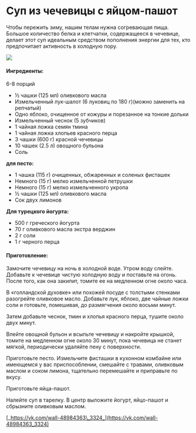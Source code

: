 # Суп из чечевицы с яйцом-пашот

Чтобы пережить зиму, нашим телам нужна согревающая пища. Большое количество белка и клетчатки, содержащееся в чечевице, делает этот суп идеальным средством пополнения энергии для тех, кто предпочитает активность в холодную пору.

![](https://s-media-cache-ak0.pinimg.com/564x/3a/a6/1e/3aa61ef4ed4c147f9afbc854e93f0566.jpg)

#### Ингредиенты:

6-8 порций

* ½ чашки \(125 мл\) оливкового масла
* Измельченный лук-шалот \(6 луковиц по 180 г\)\(можно заменить на репчатый\)
* Одно яблоко, очищенное от кожуры и порезанное на тонкие дольки
* Измельченный чеснок \(5 зубчиков\)
* 1 чайная ложка семян тмина
* 1 чайная ложка хлопьев красного перца
* 3 чашки \(600 г\) красной чечевицы
* 10 чашек \(2.5 л\) овощного бульона
* Соль

**для песто:**

* 1 чашка \(115 г\) очищенных, обжаренных и соленых фисташек
* Немного \(15 г\) мелко измельченной петрушки 
* Немного \(15 г\) мелко измельченного укропа
* ½ чашки \(125 мл\) оливкового масла
* Сок двух лимонов

**Для турецкого йогурта:**

* 500 г греческого йогурта
* 70 г оливкового масла экстра верджин
* 2 г соли
* 1 г черного перца

#### Приготовление:

Замочите чечевицу на ночь в холодной воде. Утром воду слейте. Добавьте к чечевице чистую холодную воду и поставьте на огонь. После того, как она закипит, томите ее на медленном огне около часа.

В «голландской духовке» или похожей посуде с толстыми стенками разогрейте оливковое масло. Добавьте лук, яблоко, две чайные ложки соли и готовьте, помешивая, до размягчения около восьми минут.

Затем добавьте чеснок, тмин и хлопья красного перца, тушите около двух минут.

Влейте овощной бульон и всыпьте чечевицу и накройте крышкой, томите на медленном огне около 30 минут, пока чечевица не станет мягкой, периодически удаляйте пену с поверхности.

Приготовьте песто. Измельчите фисташки в кухонном комбайне или имеющемся у вас приспособлении, смешайте с травами, оливковым маслом и соком лимона, тщательно перемешайте и приправьте по вкусу.

Приготовьте яйца-пашот.

Налейте суп в тарелку. В центр выложите йогурт, яйцо-пашот и сбрызните оливковым маслом.

[_https://vk.com/wall-48984363\_3324_](https://vk.com/wall-48984363_3324)

